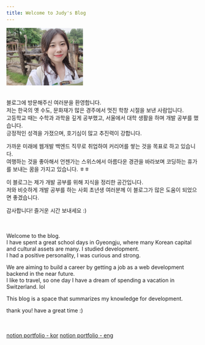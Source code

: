 ```yaml
---
title: Welcome to Judy's Blog
---
```

<img src="./주디프로필.jpeg" width="200" height="150" />
<br>
<br>
<p>
블로그에 방문해주신 여러분을 환영합니다.<br>저는 한국의 옛 수도, 문화재가 많은 경주에서 멋진 학창 시절을 보낸 사람입니다.<br>고등학교 때는 수학과 과학을 깊게 공부했고, 서울에서 대학 생활을 하며 개발 공부를 했습니다.<br>긍정적인 성격을 가졌으며, 호기심이 많고 추진력이 강합니다.
</p>
<p>
가까운 미래에 웹개발 백엔드 직무로 취업하여 커리어를 쌓는 것을 목표로 하고 있습니다.
<br>
여행하는 것을 좋아해서 언젠가는 스위스에서 아름다운 경관을 바라보며 코딩하는 휴가를 보내는 꿈을 가지고 있습니다. ㅎㅎ
</p>
<p>
이 블로그는 제가 개발 공부를 위해 지식을 정리한 공간입니다.<br>저와 비슷하게 개발 공부를 하는 사회 초년생 여러분께 이 블로그가 많은 도움이 되었으면 좋겠습니다.
</p>
감사합니다! 즐거운 시간 보내세요 :)
<br>
<br>
<br>
 <p>
 Welcome to the blog. <br> I have spent a great school days in Gyeongju, where many Korean capital and cultural assets are many. I studied development. <br> I had a positive personality, I was curious and strong.
 </p>
 <p>
 We are aiming to build a career by getting a job as a web development backend in the near future.
 <br>
I like to travel, so one day I have a dream of spending a vacation in Switzerland. lol
 </p>
 <p>
 This blog is a space that summarizes my knowledge for development.
 </p>
 thank you! have a great time :)
<br>
<br>
<br>


[notion portfolio - kor](https://tiny-helicopter-4d0.notion.site/cdd9676f8af34393aab175904a01e58b?pvs=4) 
[notion portfolio - eng](https://tiny-helicopter-4d0.notion.site/cdd9676f8af34393aab175904a01e58b?pvs=4)

